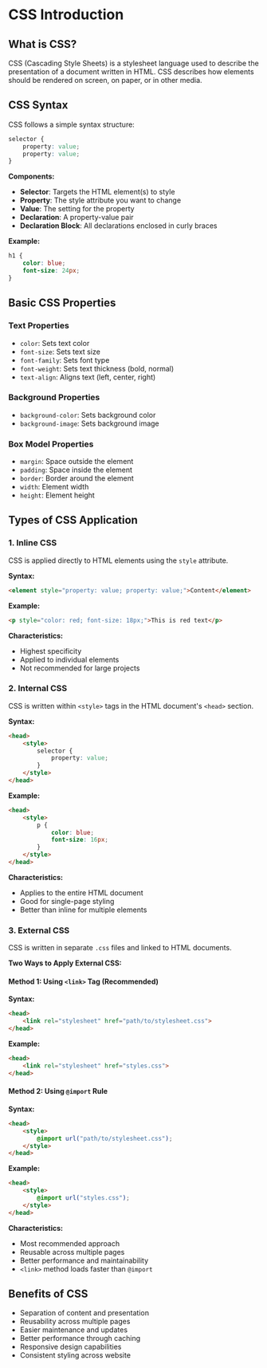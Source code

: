 # CSS Introduction

## What is CSS?

CSS (Cascading Style Sheets) is a stylesheet language used to describe the presentation of a document written in HTML. CSS describes how elements should be rendered on screen, on paper, or in other media.

## CSS Syntax

CSS follows a simple syntax structure:

```css
selector {
    property: value;
    property: value;
}
```

**Components:**
- **Selector**: Targets the HTML element(s) to style
- **Property**: The style attribute you want to change
- **Value**: The setting for the property
- **Declaration**: A property-value pair
- **Declaration Block**: All declarations enclosed in curly braces

**Example:**
```css
h1 {
    color: blue;
    font-size: 24px;
}
```

## Basic CSS Properties

### Text Properties
- `color`: Sets text color
- `font-size`: Sets text size
- `font-family`: Sets font type
- `font-weight`: Sets text thickness (bold, normal)
- `text-align`: Aligns text (left, center, right)

### Background Properties
- `background-color`: Sets background color
- `background-image`: Sets background image

### Box Model Properties
- `margin`: Space outside the element
- `padding`: Space inside the element
- `border`: Border around the element
- `width`: Element width
- `height`: Element height

## Types of CSS Application

### 1. Inline CSS
CSS is applied directly to HTML elements using the `style` attribute.

**Syntax:**
```html
<element style="property: value; property: value;">Content</element>
```

**Example:**
```html
<p style="color: red; font-size: 18px;">This is red text</p>
```

**Characteristics:**
- Highest specificity
- Applied to individual elements
- Not recommended for large projects

### 2. Internal CSS
CSS is written within `<style>` tags in the HTML document's `<head>` section.

**Syntax:**
```html
<head>
    <style>
        selector {
            property: value;
        }
    </style>
</head>
```

**Example:**
```html
<head>
    <style>
        p {
            color: blue;
            font-size: 16px;
        }
    </style>
</head>
```

**Characteristics:**
- Applies to the entire HTML document
- Good for single-page styling
- Better than inline for multiple elements

### 3. External CSS
CSS is written in separate `.css` files and linked to HTML documents.

**Two Ways to Apply External CSS:**

#### Method 1: Using `<link>` Tag (Recommended)
**Syntax:**
```html
<head>
    <link rel="stylesheet" href="path/to/stylesheet.css">
</head>
```

**Example:**
```html
<head>
    <link rel="stylesheet" href="styles.css">
</head>
```

#### Method 2: Using `@import` Rule
**Syntax:**
```html
<head>
    <style>
        @import url("path/to/stylesheet.css");
    </style>
</head>
```

**Example:**
```html
<head>
    <style>
        @import url("styles.css");
    </style>
</head>
```

**Characteristics:**
- Most recommended approach
- Reusable across multiple pages
- Better performance and maintainability
- `<link>` method loads faster than `@import`

## Benefits of CSS

- Separation of content and presentation
- Reusability across multiple pages
- Easier maintenance and updates
- Better performance through caching
- Responsive design capabilities
- Consistent styling across website